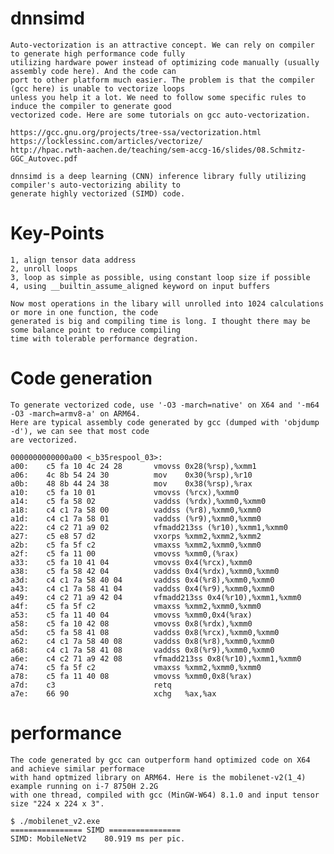 # dnnsimd

	Auto-vectorization is an attractive concept. We can rely on compiler to generate high performance code fully 
	utilizing hardware power instead of optimizing code manually (usually assembly code here). And the code can 
	port to other platform much easier. The problem is that the compiler (gcc here) is unable to vectorize loops 
	unless you help it a lot. We need to follow some specific rules to induce the compiler to generate good 
	vectorized code. Here are some tutorials on gcc auto-vectorization.

	https://gcc.gnu.org/projects/tree-ssa/vectorization.html
	https://locklessinc.com/articles/vectorize/
	http://hpac.rwth-aachen.de/teaching/sem-accg-16/slides/08.Schmitz-GGC_Autovec.pdf

	dnnsimd is a deep learning (CNN) inference library fully utilizing compiler's auto-vectorizing ability to 
	generate highly vectorized (SIMD) code. 

# Key-Points

	1, align tensor data address
	2, unroll loops
	3, loop as simple as possible, using constant loop size if possible
	4, using __builtin_assume_aligned keyword on input buffers

	Now most operations in the libary will unrolled into 1024 calculations or more in one function, the code 
	generated is big and compiling time is long. I thought there may be some balance point to reduce compiling
	time with tolerable performance degration.

# Code generation
	
	To generate vectorized code, use '-O3 -march=native' on X64 and '-m64 -O3 -march=armv8-a' on ARM64.
	Here are typical assembly code generated by gcc (dumped with 'objdump -d'), we can see that most code 
	are vectorized.

	0000000000000a00 <_b35respool_03>:
	a00:	c5 fa 10 4c 24 28    	vmovss 0x28(%rsp),%xmm1
	a06:	4c 8b 54 24 30       	mov    0x30(%rsp),%r10
	a0b:	48 8b 44 24 38       	mov    0x38(%rsp),%rax
	a10:	c5 fa 10 01          	vmovss (%rcx),%xmm0
	a14:	c5 fa 58 02          	vaddss (%rdx),%xmm0,%xmm0
	a18:	c4 c1 7a 58 00       	vaddss (%r8),%xmm0,%xmm0
	a1d:	c4 c1 7a 58 01       	vaddss (%r9),%xmm0,%xmm0
	a22:	c4 c2 71 a9 02       	vfmadd213ss (%r10),%xmm1,%xmm0
	a27:	c5 e8 57 d2          	vxorps %xmm2,%xmm2,%xmm2
	a2b:	c5 fa 5f c2          	vmaxss %xmm2,%xmm0,%xmm0
	a2f:	c5 fa 11 00          	vmovss %xmm0,(%rax)
	a33:	c5 fa 10 41 04       	vmovss 0x4(%rcx),%xmm0
	a38:	c5 fa 58 42 04       	vaddss 0x4(%rdx),%xmm0,%xmm0
	a3d:	c4 c1 7a 58 40 04    	vaddss 0x4(%r8),%xmm0,%xmm0
	a43:	c4 c1 7a 58 41 04    	vaddss 0x4(%r9),%xmm0,%xmm0
	a49:	c4 c2 71 a9 42 04    	vfmadd213ss 0x4(%r10),%xmm1,%xmm0
	a4f:	c5 fa 5f c2          	vmaxss %xmm2,%xmm0,%xmm0
	a53:	c5 fa 11 40 04       	vmovss %xmm0,0x4(%rax)
	a58:	c5 fa 10 42 08       	vmovss 0x8(%rdx),%xmm0
	a5d:	c5 fa 58 41 08       	vaddss 0x8(%rcx),%xmm0,%xmm0
	a62:	c4 c1 7a 58 40 08    	vaddss 0x8(%r8),%xmm0,%xmm0
	a68:	c4 c1 7a 58 41 08    	vaddss 0x8(%r9),%xmm0,%xmm0
	a6e:	c4 c2 71 a9 42 08    	vfmadd213ss 0x8(%r10),%xmm1,%xmm0
	a74:	c5 fa 5f c2          	vmaxss %xmm2,%xmm0,%xmm0
	a78:	c5 fa 11 40 08       	vmovss %xmm0,0x8(%rax)
	a7d:	c3                   	retq   
	a7e:	66 90                	xchg   %ax,%ax

# performance

	The code generated by gcc can outperform hand optimized code on X64 and achieve similar performace 
	with hand optmized library on ARM64. Here is the mobilenet-v2(1_4) example running on i-7 8750H 2.2G 
	with one thread, compiled with gcc (MinGW-W64) 8.1.0 and input tensor size "224 x 224 x 3".
	
	$ ./mobilenet_v2.exe
	================ SIMD ================
	SIMD: MobileNetV2    80.919 ms per pic.



